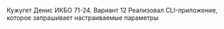 Кужугет Денис ИКБО 71-24.
Вариант 12
Реализовал CLI-приложение, которое запрашивает настраиваемые параметры
